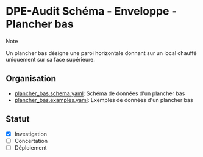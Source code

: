 # DPE-Audit Schéma - Enveloppe - Plancher bas

> [!NOTE]  
> Un plancher bas désigne une paroi horizontale donnant sur un local chauffé uniquement sur sa face supérieure.

## Organisation

- [plancher_bas.schema.yaml](./plancher_bas.schema.yaml): Schéma de données d'un plancher bas
- [plancher_bas.examples.yaml](./plancher_bas.examples.yaml): Exemples de données d'un plancher bas

## Statut

- [x] Investigation
- [ ] Concertation
- [ ] Déploiement
